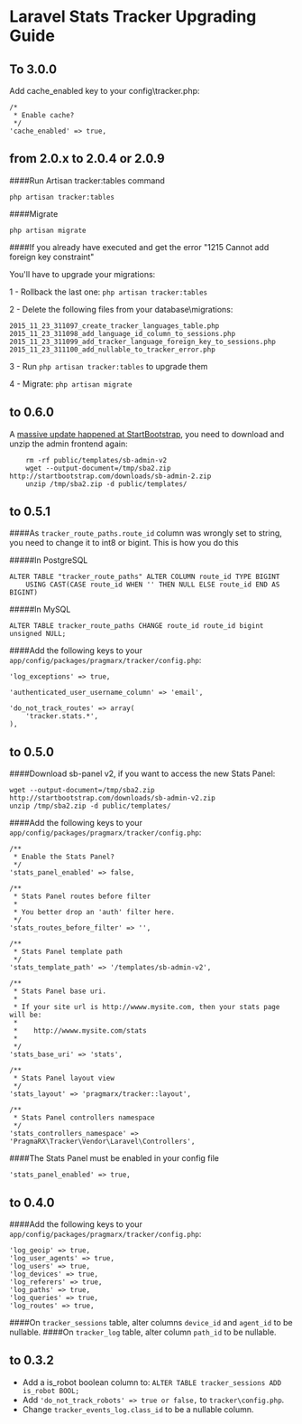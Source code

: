 # Laravel Stats Tracker Upgrading Guide

## To 3.0.0 

Add cache_enabled key to your config\tracker.php:

    /*
     * Enable cache?
     */
    'cache_enabled' => true,

## from 2.0.x to 2.0.4 or 2.0.9 

####Run Artisan tracker:tables command

    php artisan tracker:tables

####Migrate

    php artisan migrate

####If you already have executed and get the error "1215 Cannot add foreign key constraint"

You'll have to upgrade your migrations:

1 - Rollback the last one: `php artisan tracker:tables`

2 - Delete the following files from your database\migrations:

    2015_11_23_311097_create_tracker_languages_table.php    
    2015_11_23_311098_add_language_id_column_to_sessions.php    
    2015_11_23_311099_add_tracker_language_foreign_key_to_sessions.php  
    2015_11_23_311100_add_nullable_to_tracker_error.php

3 - Run `php artisan tracker:tables` to upgrade them

4 - Migrate: `php artisan migrate`

## to 0.6.0

A [massive update happened at StartBootstrap](https://github.com/IronSummitMedia/startbootstrap/commit/66716399cf8eb5109498d41a2dad95a093c18f2b), you need to download and unzip the admin frontend again:
 
```
    rm -rf public/templates/sb-admin-v2
    wget --output-document=/tmp/sba2.zip http://startbootstrap.com/downloads/sb-admin-2.zip
    unzip /tmp/sba2.zip -d public/templates/
```

## to 0.5.1

####As `tracker_route_paths.route_id` column was wrongly set to string, you need to change it to int8 or bigint. This is how you do this
 
#####In PostgreSQL 
```
ALTER TABLE "tracker_route_paths" ALTER COLUMN route_id TYPE BIGINT 
    USING CAST(CASE route_id WHEN '' THEN NULL ELSE route_id END AS BIGINT)
```

#####In MySQL
```
ALTER TABLE tracker_route_paths CHANGE route_id route_id bigint unsigned NULL;
```

####Add the following keys to your `app/config/packages/pragmarx/tracker/config.php`:

```
'log_exceptions' => true,

'authenticated_user_username_column' => 'email',

'do_not_track_routes' => array(
    'tracker.stats.*',
),
```
   
## to 0.5.0

####Download sb-panel v2, if you want to access the new Stats Panel:

```
wget --output-document=/tmp/sba2.zip http://startbootstrap.com/downloads/sb-admin-v2.zip
unzip /tmp/sba2.zip -d public/templates/
```

####Add the following keys to your `app/config/packages/pragmarx/tracker/config.php`:

```
/**
 * Enable the Stats Panel?
 */
'stats_panel_enabled' => false,

/**
 * Stats Panel routes before filter
 *
 * You better drop an 'auth' filter here.
 */
'stats_routes_before_filter' => '',

/**
 * Stats Panel template path
 */
'stats_template_path' => '/templates/sb-admin-v2',

/**
 * Stats Panel base uri.
 *
 * If your site url is http://wwww.mysite.com, then your stats page will be:
 *
 *    http://wwww.mysite.com/stats
 *
 */
'stats_base_uri' => 'stats',

/**
 * Stats Panel layout view
 */
'stats_layout' => 'pragmarx/tracker::layout',

/**
 * Stats Panel controllers namespace
 */
'stats_controllers_namespace' => 'PragmaRX\Tracker\Vendor\Laravel\Controllers',
```

####The Stats Panel must be enabled in your config file

```
'stats_panel_enabled' => true,
```

## to 0.4.0

####Add the following keys to your `app/config/packages/pragmarx/tracker/config.php`:

```
'log_geoip' => true,
'log_user_agents' => true,
'log_users' => true,
'log_devices' => true,
'log_referers' => true,
'log_paths' => true,
'log_queries' => true,
'log_routes' => true,
```

####On `tracker_sessions` table, alter columns `device_id` and `agent_id` to be nullable.
####On `tracker_log` table, alter column `path_id` to be nullable.

## to 0.3.2

- Add a is_robot boolean column to: `ALTER TABLE tracker_sessions ADD is_robot BOOL;`
- Add `'do_not_track_robots' => true or false,` to `tracker\config.php`.
- Change `tracker_events_log.class_id` to be a nullable column.
